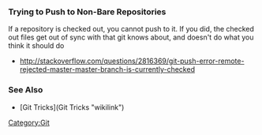 ### Trying to Push to Non-Bare Repositories

If a repository is checked out, you cannot push to it. If you did, the
checked out files get out of sync with that git knows about, and doesn't
do what you think it should do

-   <http://stackoverflow.com/questions/2816369/git-push-error-remote-rejected-master-master-branch-is-currently-checked>

### See Also

-   [Git Tricks](Git Tricks "wikilink")

<Category:Git>
